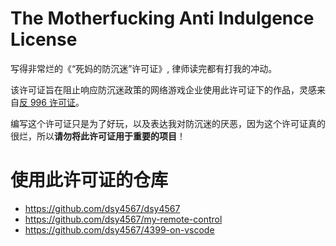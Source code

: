 # The Motherfucking Anti Indulgence License

写得非常烂的《“死妈的防沉迷”许可证》, 律师读完都有打我的冲动。

该许可证旨在阻止响应防沉迷政策的网络游戏企业使用此许可证下的作品，灵感来自[反 996 许可证](https://github.com/996icu/996.ICU/blob/master/LICENSE_CN)。

编写这个许可证只是为了好玩，以及表达我对防沉迷的厌恶，因为这个许可证真的很烂，所以**请勿将此许可证用于重要的项目**！

# 使用此许可证的仓库

- https://github.com/dsy4567/dsy4567
- https://github.com/dsy4567/my-remote-control
- https://github.com/dsy4567/4399-on-vscode
